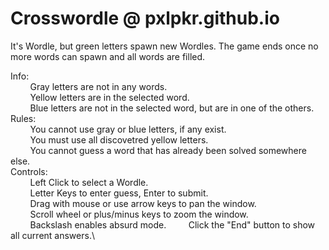 # Crosswordle @ pxlpkr.github.io

It's Wordle, but green letters spawn new Wordles.
The game ends once no more words can spawn and all words are filled.

Info:\
        Gray letters are not in any words.\
        Yellow letters are in the selected word.\
        Blue letters are not in the selected word, but are in one of the others.\
Rules:\
        You cannot use gray or blue letters, if any exist.\
        You must use all discovetred yellow letters.\
        You cannot guess a word that has already been solved somewhere else.\
Controls:\
        Left Click to select a Wordle.\
        Letter Keys to enter guess, Enter to submit.\
        Drag with mouse or use arrow keys to pan the window.\
        Scroll wheel or plus/minus keys to zoom the window. \
        Backslash enables absurd mode.
        Click the "End" button to show all current answers.\
